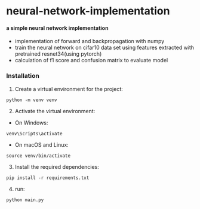 # neural-network-implementation
#### a simple neural network implementation
- implementation of forward and backpropagation with numpy
- train the neural network on cifar10 data set using features extracted with pretrained resnet34(using pytorch)
- calculation of f1 score and confusion matrix to evaluate model

### Installation
1. Create a virtual environment for the project:
```
python -m venv venv
```
2. Activate the virtual environment:
  - On Windows:
```
venv\Scripts\activate
```

  - On macOS and Linux:
```
source venv/bin/activate
```
3. Install the required dependencies:
```
pip install -r requirements.txt
```

4. run:
```
python main.py
```

